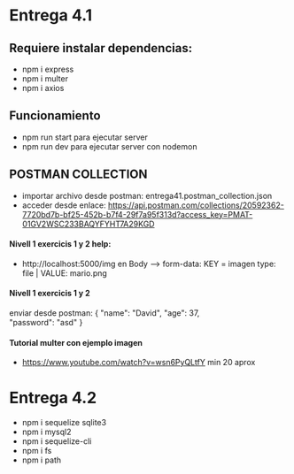 # Entrega 4.1

## Requiere instalar dependencias:

- npm i express
- npm i multer
- npm i axios

## Funcionamiento

- npm run start para ejecutar server
- npm run dev para ejecutar server con nodemon

## POSTMAN COLLECTION

- importar archivo desde postman: entrega41.postman_collection.json
- acceder desde enlace: https://api.postman.com/collections/20592362-7720bd7b-bf25-452b-b7f4-29f7a95f313d?access_key=PMAT-01GV2WSC233BAQYFYHT7A29KGD

#### Nivell 1 exercicis 1 y 2 help:

- http://localhost:5000/img
  en Body --> form-data:
  KEY = imagen type: file | VALUE: mario.png

#### Nivell 1 exercicis 1 y 2

enviar desde postman:
{
"name": "David",
"age": 37,  
 "password": "asd"
}

#### Tutorial multer con ejemplo imagen

- https://www.youtube.com/watch?v=wsn6PyQLtfY min 20 aprox

# Entrega 4.2

- npm i sequelize sqlite3
- npm i mysql2
- npm i sequelize-cli
- npm i fs
- npm i path

